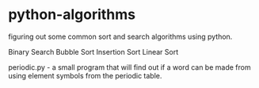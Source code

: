 # python-algorithms

figuring out some common sort and search algorithms using python.

Binary Search
Bubble Sort
Insertion Sort
Linear Sort

periodic.py - a small program that will find out if a word can be made from using element symbols from the periodic table.


